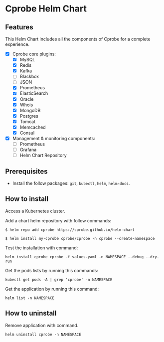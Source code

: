 # Cprobe Helm Chart

## Features

This Helm Chart includes all the components of Cprobe for a complete experience.

- [x] Cprobe core plugins:
    - [x] MySQL
    - [x] Redis
    - [x] Kafka
    - [ ] Blackbox
    - [ ] JSON
    - [x] Prometheus
    - [x] ElasticSearch
    - [x] Oracle
    - [x] Whois
    - [x] MongoDB
    - [x] Postgres
    - [x] Tomcat
    - [x] Memcached
    - [x] Consul
- [x] Management & monitoring components:
    - [ ] Prometheus
    - [ ] Grafana
    - [ ] Helm Chart Repository

## Prerequisites

* Install the follow packages: ``git``, ``kubectl``, ``helm``, ``helm-docs``.

## How to install

Access a Kubernetes cluster.

Add a chart helm repository with follow commands:

```console
$ helm repo add cprobe https://cprobe.github.io/helm-chart

$ helm install my-cprobe cprobe/cprobe -n cprobe --create-namespace
```


Test the installation with command:

```console
helm install cprobe cprobe -f values.yaml -n NAMESPACE --debug --dry-run
```
Get the pods lists by running this commands:

```console
kubectl get pods -A | grep 'cprobe' -n NAMESPACE
```

Get the application by running this command:

```console
helm list -n NAMESPACE
```

## How to uninstall

Remove application with command.

```console
helm uninstall cprobe -n NAMESPACE
```